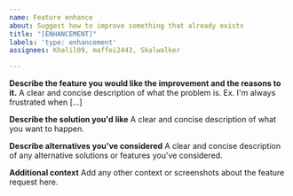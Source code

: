 ```yaml
---
name: Feature enhance
about: Suggest how to improve something that already exists
title: "[ENHANCEMENT]"
labels: 'type: enhancement'
assignees: Khalil09, maffei2443, Skalwalker

---
```


**Describe the feature you would like the improvement and the reasons to it.**
A clear and concise description of what the problem is. Ex. I'm always frustrated when [...]

**Describe the solution you'd like**
A clear and concise description of what you want to happen.

**Describe alternatives you've considered**
A clear and concise description of any alternative solutions or features you've considered.

**Additional context**
Add any other context or screenshots about the feature request here.
